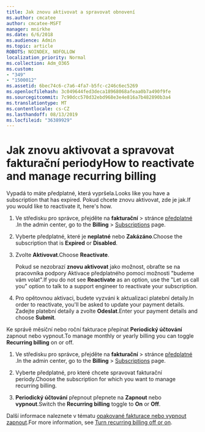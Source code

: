 ```yaml
---
title: Jak znovu aktivovat a spravovat obnovení
ms.author: cmcatee
author: cmcatee-MSFT
manager: mnirkhe
ms.date: 6/6/2018
ms.audience: Admin
ms.topic: article
ROBOTS: NOINDEX, NOFOLLOW
localization_priority: Normal
ms.collection: Adm_O365
ms.custom:
- "349"
- "1500012"
ms.assetid: 6bec74c6-c7a6-4fa7-b5fc-c246c6ec5269
ms.openlocfilehash: 3c049644fed3deca18968068afeaa0b7a490f9fe
ms.sourcegitcommit: 7c90dcc570d32ebd968e3e4e816a7b482890b3a4
ms.translationtype: MT
ms.contentlocale: cs-CZ
ms.lasthandoff: 08/13/2019
ms.locfileid: "36389929"
---
```

# <a name="how-to-reactivate-and-manage-recurring-billing"></a><span data-ttu-id="45557-102">Jak znovu aktivovat a spravovat fakturační periody</span><span class="sxs-lookup"><span data-stu-id="45557-102">How to reactivate and manage recurring billing</span></span>

<span data-ttu-id="45557-103">Vypadá to máte předplatné, která vypršela.</span><span class="sxs-lookup"><span data-stu-id="45557-103">Looks like you have a subscription that has expired.</span></span> <span data-ttu-id="45557-104">Pokud chcete znovu aktivovat, zde je jak.</span><span class="sxs-lookup"><span data-stu-id="45557-104">If you would like to reactivate it, here's how.</span></span>
  
1. <span data-ttu-id="45557-105">Ve středisku pro správce, přejděte na **fakturační** \> stránce [předplatné](https://go.microsoft.com/fwlink/p/?linkid=842054) .</span><span class="sxs-lookup"><span data-stu-id="45557-105">In the admin center, go to the **Billing** \> [Subscriptions](https://go.microsoft.com/fwlink/p/?linkid=842054) page.</span></span>

2. <span data-ttu-id="45557-106">Vyberte předplatné, které je **neplatné** nebo **Zakázáno**.</span><span class="sxs-lookup"><span data-stu-id="45557-106">Choose the subscription that is **Expired** or **Disabled**.</span></span>

3. <span data-ttu-id="45557-107">Zvolte **Aktivovat**.</span><span class="sxs-lookup"><span data-stu-id="45557-107">Choose **Reactivate**.</span></span>

    <span data-ttu-id="45557-108">Pokud se nezobrazí **znovu aktivovat** jako možnost, obraťte se na pracovníka podpory Aktivace předplatného pomocí možnosti "budeme vám volat".</span><span class="sxs-lookup"><span data-stu-id="45557-108">If you do not see **Reactivate** as an option, use the "Let us call you" option to talk to a support engineer to reactivate your subscription.</span></span>

4. <span data-ttu-id="45557-109">Pro opětovnou aktivaci, budete vyzváni k aktualizaci platební detaily.</span><span class="sxs-lookup"><span data-stu-id="45557-109">In order to reactivate, you'll be asked to update your payment details.</span></span> <span data-ttu-id="45557-110">Zadejte platební detaily a zvolte **Odeslat**.</span><span class="sxs-lookup"><span data-stu-id="45557-110">Enter your payment details and choose **Submit**.</span></span>

<span data-ttu-id="45557-111">Ke správě měsíční nebo roční fakturace přepínat **Periodický účtování** zapnout nebo vypnout.</span><span class="sxs-lookup"><span data-stu-id="45557-111">To manage monthly or yearly billing you can toggle **Recurring billing** on or off.</span></span>
  
1. <span data-ttu-id="45557-112">Ve středisku pro správce, přejděte na **fakturační** \> stránce [předplatné](https://go.microsoft.com/fwlink/p/?linkid=842054) .</span><span class="sxs-lookup"><span data-stu-id="45557-112">In the admin center, go to the **Billing** \> [Subscriptions](https://go.microsoft.com/fwlink/p/?linkid=842054) page.</span></span>

2. <span data-ttu-id="45557-113">Vyberte předplatné, pro které chcete spravovat fakturační periody.</span><span class="sxs-lookup"><span data-stu-id="45557-113">Choose the subscription for which you want to manage recurring billing.</span></span>

3. <span data-ttu-id="45557-114">**Periodický účtování** přepnout přepnete na **Zapnout** nebo **vypnout**.</span><span class="sxs-lookup"><span data-stu-id="45557-114">Switch the **Recurring billing** toggle to **On** or **Off**.</span></span>

<span data-ttu-id="45557-115">Další informace naleznete v tématu [opakované fakturace nebo vypnout zapnout](https://docs.microsoft.com/en-us/office365/admin/subscriptions-and-billing/renew-your-subscription#turn-recurring-billing-off-or-on).</span><span class="sxs-lookup"><span data-stu-id="45557-115">For more information, see [Turn recurring billing off or on](https://docs.microsoft.com/en-us/office365/admin/subscriptions-and-billing/renew-your-subscription#turn-recurring-billing-off-or-on).</span></span>